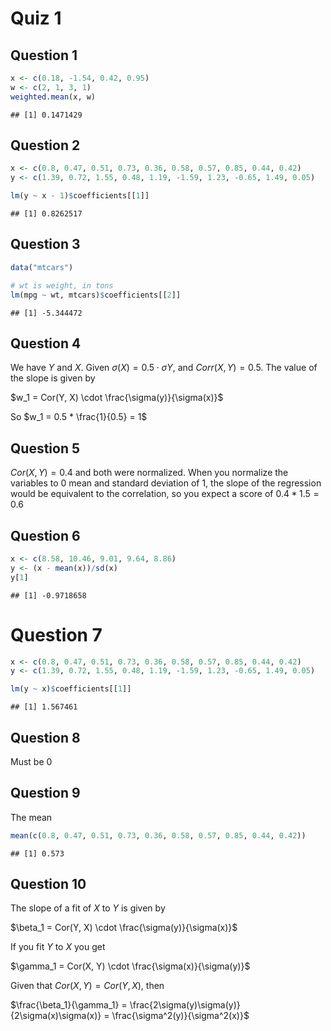 # Quiz 1

## Question 1 


```r
x <- c(0.18, -1.54, 0.42, 0.95)
w <- c(2, 1, 3, 1)
weighted.mean(x, w)
```

```
## [1] 0.1471429
```

## Question 2 


```r
x <- c(0.8, 0.47, 0.51, 0.73, 0.36, 0.58, 0.57, 0.85, 0.44, 0.42)
y <- c(1.39, 0.72, 1.55, 0.48, 1.19, -1.59, 1.23, -0.65, 1.49, 0.05)

lm(y ~ x - 1)$coefficients[[1]]
```

```
## [1] 0.8262517
```

## Question 3 


```r
data("mtcars")

# wt is weight, in tons
lm(mpg ~ wt, mtcars)$coefficients[[2]]
```

```
## [1] -5.344472
```

## Question 4 

We have $Y$ and $X$. Given $\sigma(X) = 0.5 \cdot \sigma{Y}$, and $Corr(X, Y) = 0.5$. The value of the slope is given by 

$w_1 = Cor(Y, X) \cdot \frac{\sigma(y)}{\sigma(x)}$

So $w_1 = 0.5 * \frac{1}{0.5} = 1$

## Question 5 

$Cor(X, Y) = 0.4$ and both were normalized. When you normalize the variables to 0 mean and standard deviation of 1, the slope of the regression would be equivalent to the correlation, so you expect a score of $0.4*1.5 = 0.6$

## Question 6

```r
x <- c(8.58, 10.46, 9.01, 9.64, 8.86)
y <- (x - mean(x))/sd(x)
y[1]
```

```
## [1] -0.9718658
```

# Question 7


```r
x <- c(0.8, 0.47, 0.51, 0.73, 0.36, 0.58, 0.57, 0.85, 0.44, 0.42)
y <- c(1.39, 0.72, 1.55, 0.48, 1.19, -1.59, 1.23, -0.65, 1.49, 0.05)

lm(y ~ x)$coefficients[[1]]
```

```
## [1] 1.567461
```

## Question 8

Must be 0

## Question 9 

The mean

```r
mean(c(0.8, 0.47, 0.51, 0.73, 0.36, 0.58, 0.57, 0.85, 0.44, 0.42))
```

```
## [1] 0.573
```

## Question 10

The slope of a fit of $X$ to $Y$ is given by 

$\beta_1 = Cor(Y, X) \cdot \frac{\sigma(y)}{\sigma(x)}$

If you fit $Y$ to $X$ you get

$\gamma_1 = Cor(X, Y) \cdot \frac{\sigma(x)}{\sigma(y)}$

Given that $Cor(X, Y) = Cor(Y, X)$, then 

$\frac{\beta_1}{\gamma_1} = \frac{2\sigma(y)\sigma(y)}{2\sigma(x)\sigma(x)} = \frac{\sigma^2(y)}{\sigma^2(x)}$


